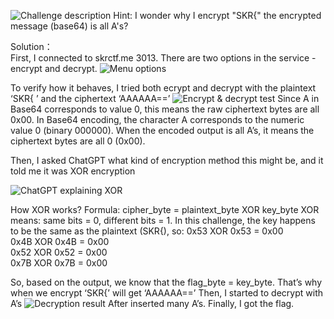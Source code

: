 ![Challenge description](https://github.com/user-attachments/assets/69428c7d-039d-45ca-8802-79e5aee65327)
Hint: I wonder why I encrypt "SKR{" the encrypted message (base64) is all A's?

Solution：  
First, I connected to skrctf.me 3013.
There are two options in the service - encrypt and decrypt.
![Menu options](https://github.com/user-attachments/assets/7177b0b6-1d6f-47c4-8ded-9693a893b05c)


To verify how it behaves, I tried both ecrypt and decrypt with the plaintext ‘SKR{ ’ and the ciphertext ‘AAAAAA==’
![Encrypt & decrypt test](https://github.com/user-attachments/assets/1f361d13-79f6-4609-956a-75055bc2f58f)
Since A in Base64 corresponds to value 0, this means the raw ciphertext bytes are all 0x00.
In Base64 encoding, the character A corresponds to the numeric value 0 (binary 000000).
When the encoded output is all A’s, it means the ciphertext bytes are all 0 (0x00).

Then, I asked ChatGPT what kind of encryption method this might be, and it told me it was XOR encryption

![ChatGPT explaining XOR](https://github.com/user-attachments/assets/1e34d89e-9711-4642-b045-e89fca486a3f)


How XOR works?
Formula: cipher_byte = plaintext_byte XOR key_byte
XOR means: same bits = 0, different bits = 1.
In this challenge, the key happens to be the same as the plaintext (SKR{), so:
0x53 XOR 0x53 = 0x00  
0x4B XOR 0x4B = 0x00  
0x52 XOR 0x52 = 0x00  
0x7B XOR 0x7B = 0x00  


So, based on the output, we know that the flag_byte = key_byte.
That’s why when we encrypt ‘SKR{’ will get ‘AAAAAA==’
Then, I started to decrypt with A’s
![Decryption result](https://github.com/user-attachments/assets/51910f90-2db6-46a3-9a71-6f466e58976a)
After inserted many A’s. Finally, I got the flag.
